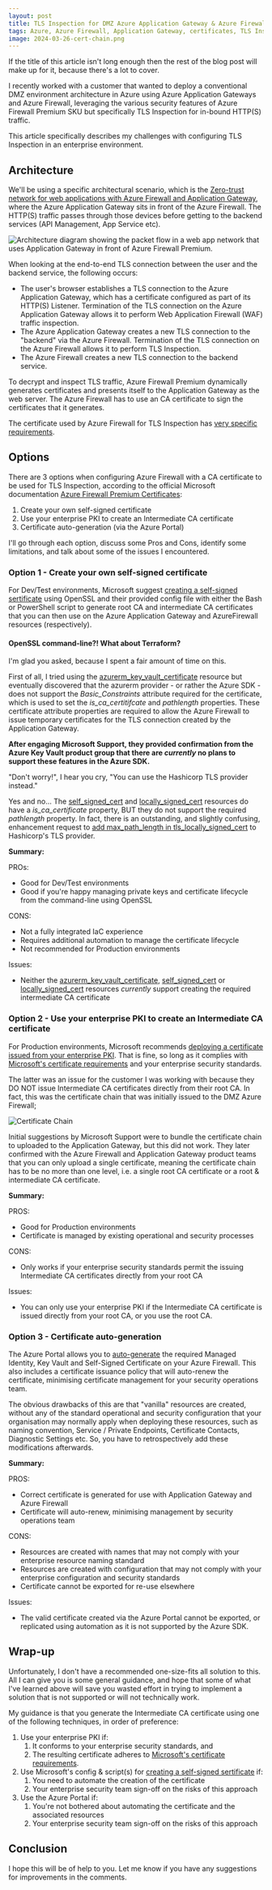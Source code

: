 ```yaml
---
layout: post
title: TLS Inspection for DMZ Azure Application Gateway & Azure Firewall - certificate options, issues and limitations
tags: Azure, Azure Firewall, Application Gateway, certificates, TLS Inspection
image: 2024-03-26-cert-chain.png
---
```

If the title of this article isn't long enough then the rest of the blog post will make up for it, because there's a lot to cover.

I recently worked with a customer that wanted to deploy a conventional DMZ environment architecture in Azure using Azure Application Gateways and Azure Firewall, leveraging the various security features of Azure Firewall Premium SKU but specifically TLS Inspection for in-bound HTTP(S) traffic.

This article specifically describes my challenges with configuring TLS Inspection in an enterprise environment.

## Architecture

We'll be using a specific architectural scenario, which is the [Zero-trust network for web applications with Azure Firewall and Application Gateway](https://learn.microsoft.com/en-us/azure/architecture/example-scenario/gateway/application-gateway-before-azure-firewall), where the Azure Application Gateway sits in front of the Azure Firewall. The HTTP(S) traffic passes through those devices before getting to the backend services (API Management, App Service etc).

![Architecture diagram showing the packet flow in a web app network that uses Application Gateway in front of Azure Firewall Premium.](/images/2024-03-26-TLS-Inspection.png)

When looking at the end-to-end TLS connection between the user and the backend service, the following occurs:

- The user's browser establishes a TLS connection to the Azure Application Gateway, which has a certificate configured as part of its HTTP(S) Listener. Termination of the TLS connection on the Azure Application Gateway allows it to perform Web Application Firewall (WAF) traffic inspection.
- The Azure Application Gateway creates a new TLS connection to the "backend" via the Azure Firewall. Termination of the TLS connection on the Azure Firewall allows it to perform TLS Inspection.
- The Azure Firewall creates a new TLS connection to the backend service.

To decrypt and inspect TLS traffic, Azure Firewall Premium dynamically generates certificates and presents itself to the Application Gateway as the web server. The Azure Firewall has to use an CA certificate to sign the certificates that it generates.

The certificate used by Azure Firewall for TLS Inspection has [very specific requirements](https://learn.microsoft.com/en-us/azure/firewall/premium-certificates#intermediate-ca-certificate-requirements).

## Options

There are 3 options when configuring Azure Firewall with a CA certificate to be used for TLS Inspection, according to the official Microsoft documentation [Azure Firewall Premium Certificates](https://learn.microsoft.com/en-us/azure/firewall/premium-certificates#configure-a-certificate-in-your-policy):

1. Create your own self-signed certificate
2. Use your enterprise PKI to create an Intermediate CA certificate
3. Certificate auto-generation (via the Azure Portal)

I'll go through each option, discuss some Pros and Cons, identify some limitations, and talk about some of the issues I encountered.

### Option 1 - Create your own self-signed certificate

For Dev/Test environments, Microsoft suggest [creating a self-signed sertificate](https://learn.microsoft.com/en-us/azure/firewall/premium-certificates#create-your-own-self-signed-ca-certificate) using OpenSSL and their provided config file with either the Bash or PowerShell script to generate root CA and intermediate CA certificates that you can then use on the Azure Application Gateway and AzureFirewall resources (respectively).

#### OpenSSL command-line?! What about Terraform?

I'm glad you asked, because I spent a fair amount of time on this.

First of all, I tried using the [azurerm_key_vault_certificate](https://registry.terraform.io/providers/hashicorp/azurerm/latest/docs/resources/key_vault_certificate) resource but eventually discovered that the azurerm provider - or rather the Azure SDK - does not support the *Basic_Constraints* attribute required for the certificate, which is used to set the *is_ca_certitifcate* and *pathlength* properties. These certificate attribute properties are required to allow the Azure Firewall to issue temporary certificates for the TLS connection created by the Application Gateway.

**After engaging Microsoft Support, they provided confirmation from the Azure Key Vault product group that there are *currently* no plans to support these features in the Azure SDK.**

"Don't worry!", I hear you cry, "You can use the Hashicorp TLS provider instead."

Yes and no... The [self_signed_cert](https://registry.terraform.io/providers/hashicorp/tls/latest/docs/resources/self_signed_cert) and [locally_signed_cert](https://registry.terraform.io/providers/hashicorp/tls/latest/docs/resources/locally_signed_cert) resources do have a *is_ca_certificate* property, BUT they do not support the required *pathlength* property. In fact, there is an outstanding, and slightly confusing, enhancement request to [add max_path_length in tls_locally_signed_cert](https://github.com/hashicorp/terraform-provider-tls/issues/296) to Hashicorp's TLS provider.

**Summary:**

PROs:

- Good for Dev/Test environments
- Good if you're happy managing private keys and certificate lifecycle from the command-line using OpenSSL

CONS:

- Not a fully integrated IaC experience
- Requires additional automation to manage the certificate lifecycle
- Not recommended for Production environments

Issues:

- Neither the [azurerm_key_vault_certificate](https://registry.terraform.io/providers/hashicorp/azurerm/latest/docs/resources/key_vault_certificate), [self_signed_cert](https://registry.terraform.io/providers/hashicorp/tls/latest/docs/resources/self_signed_cert) or [locally_signed_cert](https://registry.terraform.io/providers/hashicorp/tls/latest/docs/resources/locally_signed_cert) resources *currently* support creating the required intermediate CA certificate

### Option 2 - Use your enterprise PKI to create an Intermediate CA certificate

For Production environments, Microsoft recommends [deploying a certificate issued from your enterprise PKI](https://learn.microsoft.com/en-us/azure/firewall/premium-deploy-certificates-enterprise-ca). That is fine, so long as it complies with [Microsoft's certificate requirements](https://learn.microsoft.com/en-us/azure/firewall/premium-certificates#intermediate-ca-certificate-requirements) and your enterprise security standards.

The latter was an issue for the customer I was working with because they DO NOT issue Intermediate CA certificates directly from their root CA. In fact, this was the certificate chain that was initially issued to the DMZ Azure Firewall;

![Certificate Chain](/images/2024-03-26-cert-chain.png)

Initial suggestions by Microsoft Support were to bundle the certificate chain to uploaded to the Application Gateway, but this did not work. They later confirmed with the Azure Firewall and Application Gateway product teams that you can only upload a single certificate, meaning the certificate chain has to be no more than one level, i.e. a single root CA certificate or a root & intermediate CA certificate.

**Summary:**

PROS:

- Good for Production environments
- Certificate is managed by existing operational and security processes

CONS:

- Only works if your enterprise security standards permit the issuing Intermediate CA certificates directly from your root CA

Issues:

- You can only use your enterprise PKI if the Intermediate CA certificate is issued directly from your root CA, or you use the root CA.

### Option 3 - Certificate auto-generation

The Azure Portal allows you to [auto-generate](https://learn.microsoft.com/en-us/azure/firewall/premium-certificates#certificate-auto-generation) the required Managed Identity, Key Vault and Self-Signed Certificate on your Azure Firewall. This also includes a certificate issuance policy that will auto-renew the certificate, minimising certificate management for your security operations team.

The obvious drawbacks of this are that "vanilla" resources are created, without any of the standard operational and security configuration that your organisation may normally apply when deploying these resources, such as naming convention, Service / Private Endpoints, Certificate Contacts, Diagnostic Settings etc. So, you have to retrospectively add these modifications afterwards.

**Summary:**

PROS:

- Correct certificate is generated for use with Application Gateway and Azure Firewall
- Certificate will auto-renew, minimising management by security operations team

CONS:

- Resources are created with names that may not comply with your enterprise resource naming standard
- Resources are created with configuration that may not comply with your enterprise configuration and security standards
- Certificate cannot be exported for re-use elsewhere

Issues:

- The valid certificate created via the Azure Portal cannot be exported, or replicated using automation as it is not supported by the Azure SDK.

## Wrap-up

Unfortunately, I don't have a recommended one-size-fits all solution to this. All I can give you is some general guidance, and hope that some of what I've learned above will save you wasted effort in trying to implement a solution that is not supported or will not technically work.

My guidance is that you generate the Intermediate CA certificate using one of the following techniques, in order of preference:

1. Use your enterprise PKI if:
   1. It conforms to your enterprise security standards, and
   2. The resulting certificate adheres to [Microsoft's certificate requirements](https://learn.microsoft.com/en-us/azure/firewall/premium-certificates#intermediate-ca-certificate-requirements).
2. Use Microsoft's config & script(s) for [creating a self-signed sertificate](https://learn.microsoft.com/en-us/azure/firewall/premium-certificates#create-your-own-self-signed-ca-certificate) if:
   1. You need to automate the creation of the certificate
   2. Your enterprise security team sign-off on the risks of this approach
3. Use the Azure Portal if:
   1. You're not bothered about automating the certificate and the associated resources
   2. Your enterprise security team sign-off on the risks of this approach

## Conclusion

I hope this will be of help to you. Let me know if you have any suggestions for improvements in the comments.
